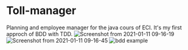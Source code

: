 # Toll-manager
Planning and employee manager for the java cours of ECI.
It's my first approch of BDD with TDD.
![Screenshot from 2021-01-11 09-16-19](https://user-images.githubusercontent.com/42714500/104158502-c9a01c00-53ed-11eb-8c4a-8efdfb955fbd.png)
![Screenshot from 2021-01-11 09-16-45](https://user-images.githubusercontent.com/42714500/104158506-cc027600-53ed-11eb-8445-c3e3c3337d38.png)
![bdd example](https://user-images.githubusercontent.com/42714500/104158629-05d37c80-53ee-11eb-951c-dc5a4dfd9337.PNG)


